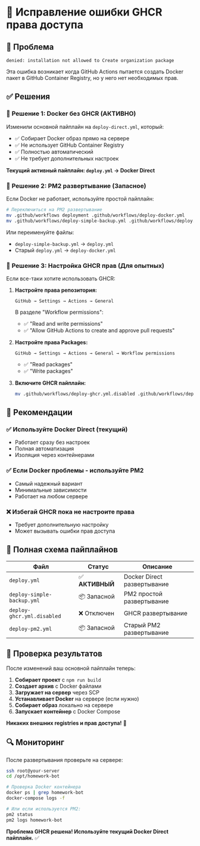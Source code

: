 # 🔧 Исправление ошибки GHCR права доступа

## 🚨 Проблема
```
denied: installation not allowed to Create organization package
```

Эта ошибка возникает когда GitHub Actions пытается создать Docker пакет в GitHub Container Registry, но у него нет необходимых прав.

## ✅ Решения

### 🎯 **Решение 1: Docker без GHCR (АКТИВНО)**

Изменили основной пайплайн на `deploy-direct.yml`, который:
- ✅ Собирает Docker образ прямо на сервере
- ✅ Не использует GitHub Container Registry
- ✅ Полностью автоматический
- ✅ Не требует дополнительных настроек

**Текущий активный пайплайн: `deploy.yml` → Docker Direct**

### 🔧 **Решение 2: PM2 развертывание (Запасное)**

Если Docker не работает, используйте простой пайплайн:

```bash
# Переключиться на PM2 развертывание
mv .github/workflows deployment .github/workflows/deploy-docker.yml
mv .github/workflows/deploy-simple-backup.yml .github/workflows/deploy.yml
```

Или переименуйте файлы:
- `deploy-simple-backup.yml` → `deploy.yml`
- Старый `deploy.yml` → `deploy-docker.yml`

### 🔐 **Решение 3: Настройка GHCR прав (Для опытных)**

Если все-таки хотите использовать GHCR:

1. **Настройте права репозитория:**
   ```
   GitHub → Settings → Actions → General
   ```
   В разделе "Workflow permissions":
   - ✅ "Read and write permissions"
   - ✅ "Allow GitHub Actions to create and approve pull requests"

2. **Настройте права Packages:**
   ```
   GitHub → Settings → Actions → General → Workflow permissions
   ```
   - ✅ "Read packages"
   - ✅ "Write packages"

3. **Включите GHCR пайплайн:**
   ```bash
   mv .github/workflows/deploy-ghcr.yml.disabled .github/workflows/deploy-ghcr.yml
   ```

## 🤺 **Рекомендации**

### ✅ **Используйте Docker Direct (текущий)**
- Работает сразу без настроек
- Полная автоматизация
- Изоляция через контейнерами

### ✅ **Если Docker проблемы - используйте PM2**
- Самый надежный вариант
- Минимальные зависимости
- Работает на любом сервере

### ❌ **Избегай GHCR пока не настроите права**
- Требует дополнительную настройку
- Может вызывать ошибки прав доступа

## 🔧 Полная схема пайплайнов

| Файл | Статус | Описание |
|------|--------|----------|
| `deploy.yml` | ✅ **АКТИВНЫЙ** | Docker Direct развертывание |
| `deploy-simple-backup.yml` | 📦 Запасной | PM2 простой развертывание |
| `deploy-ghcr.yml.disabled` | ❌ Отключен | GHCR развертывание |
| `deploy-pm2.yml` | 📦 Запасной | Старый PM2 развертывание |

## 🚀 Проверка результатов

После изменений ваш основной пайплайн теперь:

1. **Собирает проект** с `npm run build`
2. **Создает архив** с Docker файлами
3. **Загружает на сервер** через SCP
4. **Устанавливает Docker** на сервере (если нужно)
5. **Собирает образ** локально на сервере
6. **Запускает контейнер** с Docker Compose

**Никаких внешних registries и прав доступа!** 🎉

## 🔍 Мониторинг

После развертывания проверьте на сервере:

```bash
ssh root@your-server
cd /opt/homework-bot

# Проверка Docker контейнера
docker ps | grep homework-bot
docker-compose logs -f

# Или если используется PM2:
pm2 status
pm2 logs homework-bot
```

**Проблема GHCR решена! Используйте текущий Docker Direct пайплайн.** ✅
